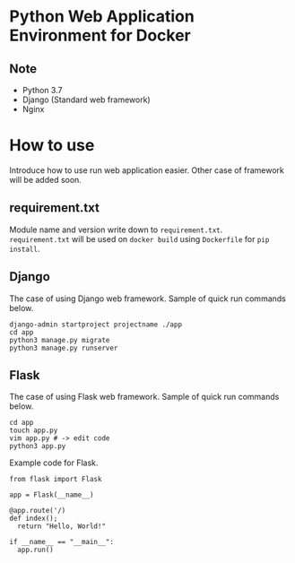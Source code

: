# Python Web Application Environment for Docker

## Note
- Python 3.7
- Django (Standard web framework)
- Nginx


# How to use

Introduce how to use run web application easier. Other case of framework will be added soon.

## requirement.txt

Module name and version write down to `requirement.txt`.  
`requirement.txt` will be used on `docker build` using `Dockerfile` for `pip install`.

## Django

The case of using Django web framework. Sample of quick run commands below.
```
django-admin startproject projectname ./app
cd app
python3 manage.py migrate
python3 manage.py runserver
```

## Flask

The case of using Flask web framework. Sample of quick run commands below.
```
cd app
touch app.py
vim app.py # -> edit code
python3 app.py
```

Example code for Flask.
```
from flask import Flask

app = Flask(__name__)

@app.route('/)
def index();
  return "Hello, World!"

if __name__ == "__main__":
  app.run()
```
